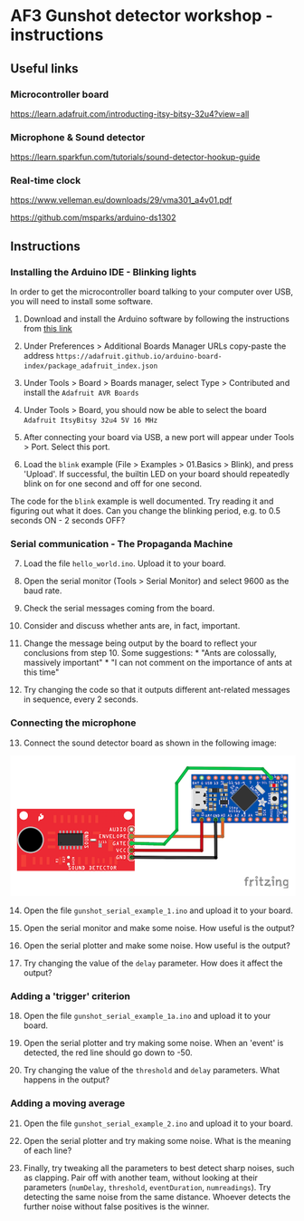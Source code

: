 # AF3 Gunshot detector workshop - instructions

## Useful links

### Microcontroller board

https://learn.adafruit.com/introducting-itsy-bitsy-32u4?view=all

### Microphone & Sound detector

https://learn.sparkfun.com/tutorials/sound-detector-hookup-guide

### Real-time clock

https://www.velleman.eu/downloads/29/vma301_a4v01.pdf

https://github.com/msparks/arduino-ds1302

## Instructions

### Installing the Arduino IDE - Blinking lights

In order to get the microcontroller board talking to your computer over USB, you will need to install some software.

 1. Download and install the Arduino software by following the instructions from [this link](http://www.arduino.cc/en/Main/Software)

 2. Under Preferences > Additional Boards Manager URLs copy-paste the address `https://adafruit.github.io/arduino-board-index/package_adafruit_index.json`

 3. Under Tools > Board > Boards manager, select Type > Contributed and install the `Adafruit AVR Boards`

 4. Under Tools > Board, you should now be able to select the board `Adafruit ItsyBitsy 32u4 5V 16 MHz`

 5. After connecting your board via USB, a new port will appear under Tools > Port. Select this port.

 6. Load the `blink` example (File > Examples > 01.Basics > Blink), and press 'Upload'. If successful, the builtin LED on your board should repeatedly blink on for one second and off for one second.

The code for the `blink` example is well documented. Try reading it and figuring out what it does. Can you change the blinking period, e.g. to 0.5 seconds ON - 2 seconds OFF?

### Serial communication - The Propaganda Machine

 7. Load the file `hello_world.ino`. Upload it to your board.

 8. Open the serial monitor (Tools > Serial Monitor) and select 9600 as the baud rate.

 9. Check the serial messages coming from the board.

 10. Consider and discuss whether ants are, in fact, important.

 11. Change the message being output by the board to reflect your conclusions from step 10. Some suggestions:
    * "Ants are colossally, massively important"
    * "I can not comment on the importance of ants at this time"

 12. Try changing the code so that it outputs different ant-related messages in sequence, every 2 seconds.

### Connecting the microphone

 13. Connect the sound detector board as shown in the following image:

![Wiring instructions](gunshot_serial_wiring.png)

 14. Open the file `gunshot_serial_example_1.ino` and upload it to your board.

 15. Open the serial monitor and make some noise. How useful is the output?

 16. Open the serial plotter and make some noise. How useful is the output?

 17. Try changing the value of the `delay` parameter. How does it affect the output?

### Adding a 'trigger' criterion

 18. Open the file `gunshot_serial_example_1a.ino` and upload it to your board.

 19. Open the serial plotter and try making some noise. When an 'event' is detected, the red line should go down to -50.

 20. Try changing the value of the `threshold` and `delay` parameters. What happens in the output?

### Adding a moving average

 21. Open the file `gunshot_serial_example_2.ino` and upload it to your board.

 22. Open the serial plotter and try making some noise. What is the meaning of each line?

 23. Finally, try tweaking all the parameters to best detect sharp noises, such as clapping. Pair off with another team, without looking at their parameters (`numDelay`, `threshold`, `eventDuration`, `numreadings`). Try detecting the same noise from the same distance. Whoever detects the further noise without false positives is the winner.
